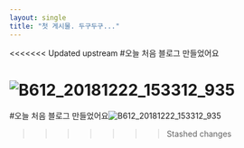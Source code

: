 ```yaml
---
layout: single
title: "첫 게시물. 두구두구..."
---
```


<<<<<<< Updated upstream
#오늘 처음 블로그 만들었어요

![B612_20181222_153312_935](C:\Users\82109\moondda-github-blog\moondda.github.io\images\2022-01-11-first\B612_20181222_153312_935.jpg)
=======
#오늘 처음 블로그 만들었어요![B612_20181222_153312_935](C:\Users\82109\moondda-github-blog\moondda.github.io\images\2022-01-11-first\B612_20181222_153312_935.jpg)
>>>>>>> Stashed changes
